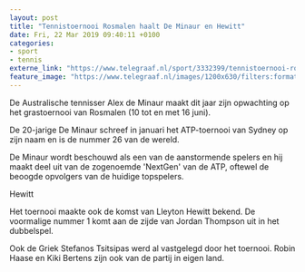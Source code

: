 ```yaml
---
layout: post
title: "Tennistoernooi Rosmalen haalt De Minaur en Hewitt"
date: Fri, 22 Mar 2019 09:40:11 +0100
categories: 
- sport 
- tennis 
externe_link: "https://www.telegraaf.nl/sport/3332399/tennistoernooi-rosmalen-haalt-de-minaur-en-hewitt"
feature_image: "https://www.telegraaf.nl/images/1200x630/filters:format(jpeg):quality(80)/cdn-kiosk-api.telegraaf.nl/1bd70264-4c7e-11e9-8daa-02d1dbdc35d1.jpg"
---
```


<p class="intro">De Australische tennisser Alex de Minaur maakt dit jaar zijn opwachting op het grastoernooi van Rosmalen (10 tot en met 16 juni).</p> <p>De 20-jarige De Minaur schreef in januari het ATP-toernooi van Sydney op zijn naam en is de nummer 26 van de wereld.</p><p>De Minaur wordt beschouwd als een van de aanstormende spelers en hij maakt deel uit van de zogenoemde 'NextGen' van de ATP, oftewel de beoogde opvolgers van de huidige topspelers.</p><p>Hewitt</p><p>Het toernooi maakte ook de komst van Lleyton Hewitt bekend. De voormalige nummer 1 komt aan de zijde van Jordan Thompson uit in het dubbelspel.</p><p>Ook de Griek Stefanos Tsitsipas werd al vastgelegd door het toernooi. Robin Haase en Kiki Bertens zijn ook van de partij in eigen land.</p>
